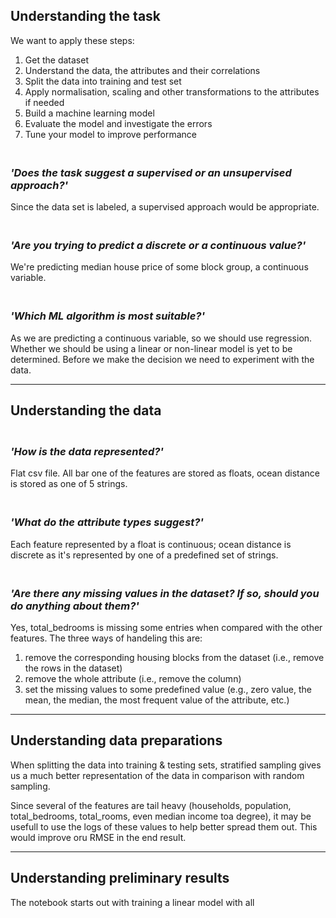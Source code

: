 <style>
    h3 {
        /* font-weight: bold; */
        font-style: italic;
    }
</style>

<h2>Understanding the task</h2>
We want to apply these steps:

1. Get the dataset
2. Understand the data, the attributes and their correlations
3. Split the data into training and test set
4. Apply normalisation, scaling and other transformations to the attributes if needed
5. Build a machine learning model
6. Evaluate the model and investigate the errors
7. Tune your model to improve performance

<h3><br/>'Does the task suggest a supervised or an unsupervised approach?'</h3>
Since the data set is labeled, a supervised approach would be appropriate.

<h3><br/>'Are you trying to predict a discrete or a continuous value?'</h3>
We're predicting median house price of some block group, a continuous variable.

<h3><br/>'Which ML algorithm is most suitable?'</h3>
As we are predicting a continuous variable, so we should use regression.
Whether we should be using a linear or non-linear model is yet to be determined. Before we make the decision we need to experiment with the data.
<hr>

<h2>Understanding the data</h2>
<h3><br/>'How is the data represented?'</h3>
Flat csv file. All bar one of the features are stored as floats, ocean distance is stored as one of 5 strings.

<h3><br/>'What do the attribute types suggest?'</h3>
Each feature represented by a float is continuous; ocean distance is discrete as it's represented by one of a predefined set of strings.

<h3><br/>'Are there any missing values in the dataset? If so, should you do anything about them?'</h3>
Yes, total_bedrooms is missing some entries when compared with the other features. The three ways of handeling this are:

1. remove the corresponding housing blocks from the dataset (i.e., remove the rows in the dataset)
2. remove the whole attribute (i.e., remove the column)
3. set the missing values to some predefined value (e.g., zero value, the mean, the median, the most frequent value of the attribute, etc.)
<hr>
<h2>Understanding data preparations</h2>
<p>When splitting the data into training & testing sets, stratified sampling gives us a much better representation of the data in comparison with random sampling.</p>
<p>Since several of the features are tail heavy (households, population, total_bedrooms, total_rooms, even median income toa  degree), it may be usefull to use the logs of these values to help better spread them out. This would improve oru RMSE in the end result.

<hr>
<h2>Understanding preliminary results</h2>
The notebook starts out with training a linear model with all 
